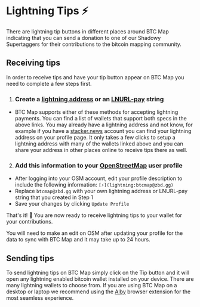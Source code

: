 # Lightning Tips ⚡

There are lightning tip buttons in different places around BTC Map indicating that you can send a donation to one of our Shadowy Supertaggers for their contributions to the bitcoin mapping community.

## Receiving tips

In order to receive tips and have your tip button appear on BTC Map you need to complete a few steps first.

1. ### Create a [lightning address](https://lightningaddress.com/) or an [LNURL-pay](https://github.com/fiatjaf/lnurl-rfc#lnurl-documents) string

- BTC Map supports either of these methods for accepting lightning payments. You can find a list of wallets that support both specs in the above links. You may already have a lightning address and not know, for example if you have a [stacker.news](https://stacker.news/) account you can find your lightning address on your profile page. It only takes a few clicks to setup a lightning address with many of the wallets linked above and you can share your address in other places online to receive tips there as well.

2. ### Add this information to your [OpenStreetMap](https://www.openstreetmap.org) user profile

- After logging into your OSM account, edit your profile description to include the following information: `[⚡](lightning:btcmap@zbd.gg)`
- Replace `btcmap@zbd.gg` with your own lightning address or LNURL-pay string that you created in Step 1
- Save your changes by clicking `Update Profile`

That's it! 🥳 You are now ready to receive lightning tips to your wallet for your contributions.

You will need to make an edit on OSM after updating your profile for the data to sync with BTC Map and it may take up to 24 hours.

## Sending tips

To send lightning tips on BTC Map simply click on the Tip button and it will open any lightning enabled bitcoin wallet installed on your device. There are many lightning wallets to choose from. If you are using BTC Map on a desktop or laptop we recommend using the [Alby](https://getalby.com/) browser extension for the most seamless experience.
